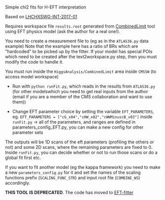 Simple chi2 fits for H-EFT interpretation 

Based on [LHCHXSWG-INT-2017-01](https://cds.cern.ch/record/2290628/files/LHCHXSWG-INT-2017-001.pdf)

Requires workspace file `results.root` generated from [CombinedLimit](https://github.com/cms-analysis/HiggsAnalysis-CombinedLimit) tool using EFT physics model (ask the author for a real one!). 

You need to create a measurement file to (eg as in the `ATLAS36.py`  data  example) Note that the example here has a ratio of BRs which are "hardcoded" to be picked up by the fitter. If your model has special POIs which need to be created after the text2workspace.py step, then you must modify the code to handle it. 

You must run inside the `HiggsAnalysis/CombinedLimit` area inside `CMSSW` (to access model workspace)

   * Run with `python runFit.py`, which reads in the results from `ATLAS36.py` (for other modelswhich you need to get real inputs from the author (email if you are a member of the CMS collaboration and want to use them))

   * Change EFT parameter choice by setting the variable `EFT_PARAMETERS`, eg.  `EFT_PARAMETERS = ["cG_x04","cHW_x02","cWWMinuscB_x03"]` inside `runFit.py` -> all of the parameters, and ranges are defined in parameters_config_EFT.py, you can make a new config for other parameter sets 

The outputs will be 1D scans of the eft parameters (profiling the others or not) and some 2D scans, where the remaining parameters are fixed to 0.
Inside `runFit.py`, you can decide whether or not to run those scans or do a global fit first etc. 

If you want to fit another model (eg the kappa framework) you need to make a new `parameters_config.py` for it and set the names of the scaling functions prefix (`SCALING_FUNC_STR`) and input root file (`COMBINE_WS`) accordingly. 

**THIS TOOL IS DEPRECATED**. The code has moved to [EFT-fitter](https://github.com/jonathon-langford/EFT-Fitter)
